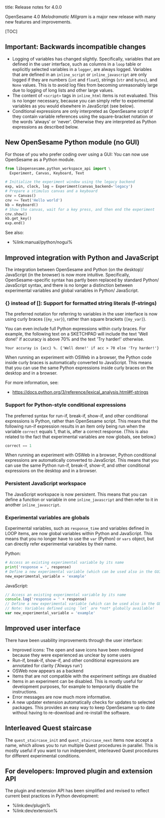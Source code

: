 title: Release notes for 4.0.0

OpenSesame 4.0 *Melodramatic Milgram* is a major new release with many new features and improvements.


[TOC]

## Important: Backwards incompatible changes

- Logging of variables has changed slightly. Specifically, variables that are defined in the user interface, such as columns in a `loop` table or explicitly selected variables in a `logger`, are always logged. Variables that are defined in an `inline_script` or `inline_javascript` are only logged if they are numbers (`int` and `float`), strings (`str` and `bytes`), and `None` values. This is to avoid log files from becoming unreasonably large due to logging of long lists and other large values.
- The content of `<script>` tags in `inline_html` items is not evaluated. This is no longer necessary, because you can simply refer to experimental variables as you would elsewhere in JavaScript (see below).
- Conditional expressions are only interpreted as OpenSesame script if they contain variable references using the square-bracket notation or the words 'always' or 'never'. Otherwise they are interpreted as Python expressions as described below.
  
## New OpenSesame Python module (no GUI)

For those of you who prefer coding over using a GUI: You can now use OpenSesame as a Python module.

```python
from libopensesame.python_workspace_api import \
  Experiment, Canvas, Keyboard, Text

# Initialize the experiment window using the legacy backend
exp, win, clock, log = Experiment(canvas_backend='legacy')
# Prepare a stimulus canvas and a keyboard
cnv = Canvas()
cnv += Text('Hello world')
kb = Keyboard()
# Show the canvas, wait for a key press, and then end the experiment
cnv.show()
kb.get_key()
exp.end()
```

See also:

- %link:manual/python/nogui%

## Improved integration with Python and JavaScript

The integration between OpenSesame and Python (on the desktop)/ JavaScript (in the browser) is now more intuitive. Specifically, OpenSesame-specific syntax has partly been replaced by standard Python/ JavaScript syntax, and there is no longer a distinction between experimental variables and global variables in Python/ JavaScript.


### {} instead of []: Support for formatted string literals (f-strings)

The preferred notation for referring to variables in the user interface is now using curly braces (`{my_var}`), rather than square brackets (`[my_var]`).

You can even include full Python expressions within curly braces. For example, the following text on a SKETCHPAD will include the text 'Well done!' if accuracy is above 70% and the text 'Try harder!' otherwise.

```text
Your accuray is {acc} %. {'Well done!' if acc > 70 else 'Try harder!'}
```

When running an experiment with OSWeb in a browser, the Python code inside curly braces is automatically converted to JavaScript. This means that you can use the same Python expressions inside curly braces on the desktop and in a browser.

For more information, see:

- <https://docs.python.org/3/reference/lexical_analysis.html#f-strings>


### Support for Python-style conditional expressions

The preferred syntax for run-if, break-if, show-if, and other conditional expressions is Python, rather than OpenSesame script. This means that the following run-if expression results in an item only being run when the variable `correct` equals 1, that is, after a correct response. (This is also related to the fact that experimental variables are now globals, see below.)

```python
correct == 1
```

When running an experiment with OSWeb in a browser, Python conditional expressions are automatically converted to JavaScript. This means that you can use the same Python run-if, break-if, show-if, and other conditional expressions on the desktop and in a browser.


### Persistent JavaScript workspace

The JavaScript workspace is now persistent. This means that you can define a function or variable in one `inline_javascript` and then refer to it in another `inline_javascript`.


### Experimental variables are globals

Experimental variables, such as `response_time` and variables defined in LOOP items, are now global variables within Python and JavaScript. This means that you no longer have to use the `var` (Python) or `vars` object, but can directly refer experimental variables by their name.

Python:

```python
# Access an existing experimental variable by its name
print('response = ', response)
# Define a new experimental variable (which can be used also in the GUI)
new_experimental_variable = 'example'
```

JavaScript:

```javascript
// Access an existing experimental variable by its name
console.log('response = ' + response)
// Define a new experimental variable (which can be used also in the GUI)
// Note: Variables defined using `let` are *not* globally available!
var new_experimental_variable = 'example'
```

## Improved user interface

There have been usability improvements through the user interface:

- Improved icons: The open and save icons have been redesigned because they were experienced as unclear by some users
- Run-if, break-if, show-if, and other conditional expressions are annotated for clarity ('Always run')
- OSWeb now appears as a backend
- Items that are not compatible with the experiment settings are disabled
- Items in an experiment can be disabled. This is mostly useful for development purposes, for example to temporarily disable the instructions.
- Error messages are now much more informative.
- A new updater extension automatically checks for updates to selected packages. This provides an easy way to keep OpenSesame up to date without having to re-download and re-install the software.


## Interleaved Quest staircase

The `quest_staircase_init` and `quest_staircase_next` items now accept a name, which allows you to run multiple Quest procedures in parallel. This is mostly useful if you want to run independent, interleaved Quest procedures for different experimental conditions.


## For developers: Improved plugin and extension API

The plugin and extension API has been simplified and revised to reflect current best practices in Python development:

- %link:dev/plugin%
- %link:dev/extension%
